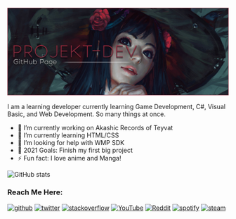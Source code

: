![](https://github.com/Projekt-Dev/Projekt-Dev/blob/main/Profile.png)

I am a learning developer currently learning Game Development, C#, Visual Basic, and Web Development. So many things at once.

- 🔭 I’m currently working on Akashic Records of Teyvat
- 🌱 I’m currently learning HTML/CSS
- 🤔 I’m looking for help with WMP SDK
- 🥅 2021 Goals: Finish my first big project
- ⚡ Fun fact: I love anime and Manga!

![GitHub stats](https://github-readme-stats.vercel.app/api?username=Projekt-Dev&&show_icons=true&title_color=a2293c&icon_color=a2293c&text_color=FFFFFF&bg_color=161616)  

### Reach Me Here:
[<img src='https://cdn.jsdelivr.net/npm/simple-icons@3.0.1/icons/github.svg' alt='github' height='40'>](https://github.com/Projekt-Dev)  [<img src='https://cdn.jsdelivr.net/npm/simple-icons@3.0.1/icons/twitter.svg' alt='twitter' height='40'>](https://twitter.com/xSOPMOD)  [<img src='https://cdn.jsdelivr.net/npm/simple-icons@3.0.1/icons/stackoverflow.svg' alt='stackoverflow' height='40'>](https://stackoverflow.com/users/13869683)  [<img src='https://cdn.jsdelivr.net/npm/simple-icons@3.0.1/icons/youtube.svg' alt='YouTube' height='40'>](https://www.youtube.com/channel/UCMJJvdRDWmL4oSog7s5Qhqg)  [<img src='https://cdn.jsdelivr.net/npm/simple-icons@3.0.1/icons/reddit.svg' alt='Reddit' height='40'>](https://www.reddit.com/user/VampyricKing)  [<img src='https://cdn.jsdelivr.net/npm/simple-icons@3.0.1/icons/spotify.svg' alt='spotify' height='40'>](https://open.spotify.com/user/vynxdev)  [<img src='https://cdn.jsdelivr.net/npm/simple-icons@3.0.1/icons/steam.svg' alt='steam' height='40'>](https://steamcommunity.com/id/projektzero/)
